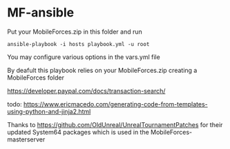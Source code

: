 # MF-ansible

Put your MobileForces.zip in this folder and run
```
ansible-playbook -i hosts playbook.yml -u root
```
You may configure various options in the vars.yml file

By deafult this playbook relies on your MobileForces.zip creating a MobileForces folder

https://developer.paypal.com/docs/transaction-search/

todo: https://www.ericmacedo.com/generating-code-from-templates-using-python-and-jinja2.html

Thanks to https://github.com/OldUnreal/UnrealTournamentPatches for their updated System64 packages which is used in the MobileForces-masterserver